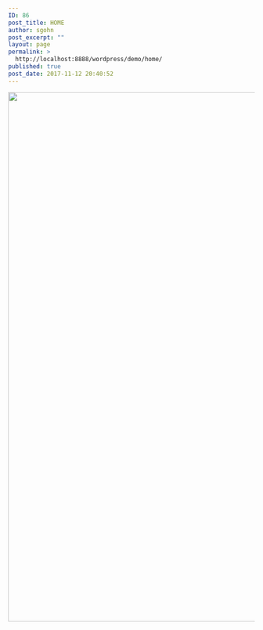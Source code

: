 ```yaml
---
ID: 86
post_title: HOME
author: sgohn
post_excerpt: ""
layout: page
permalink: >
  http://localhost:8888/wordpress/demo/home/
published: true
post_date: 2017-11-12 20:40:52
---
```

<img class="alignnone size-medium wp-image-145" src="http://localhost:8888/wordpress/demo/wp-content/uploads/2017/12/SARDINAS-300x169.jpg" alt="" width="1920" height="1080" />